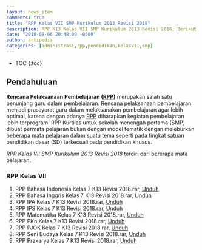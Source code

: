 ```yaml
---
layout: news_item
comments: true
title: "RPP Kelas VII SMP Kurikulum 2013 Revisi 2018"
description: RPP K13 Kelas VII SMP Kurikulum 2013 Revisi 2018, Berikut ini adalah contoh RPP K13 Kelas 7.
date: "2018-08-06 20:48:09 -0500"
author: artipedia
categories: [administrasi,rpp,pendidikan,kelasVII,smp]
---
```

* TOC
{:toc}

## Pendahuluan
**Rencana Pelaksanaan Pembelajaran (<acronym title="Rencana Pelaksanaan Pembelajaran">RPP</acronym>)** merupakan salah satu penunjang guru dalam pembelajaran. Rencana pelaksanaan pembelajaran menjadi prasayarat guru dalam melaksanakan pembelajaran agar lebih optimal, karena dengan adanya <acronym title="Rencana Pelaksanaan Pembelajaran">RPP</acronym> diharapkan kegiatan pembelajaran lebih terprogram. RPP Kurtilas untuk sekolah menengah pertama (SMP) dibuat permata pelajaran bukan dengan model tematik dengan meleburkan beberapa mata pelajaran dalam suatu tema seperti pada tingkat satuan pendidikan dasar (SD) terkecuali pada pendidikan khusus.

*RPP Kelas VII SMP Kurikulum 2013 Revisi 2018* terdiri dari bererapa mata pelajaran.

### RPP Kelas VII
1. RPP Bahasa Indonesia Kelas 7 K13 Revisi 2018.rar,&nbsp;<a href="https://docs.google.com/uc?export=download&amp;id=1zn5bkuKdkRIR-tf-UmE7wlMpePpTqqes" rel="nofollow" target="_blank">Unduh</a><br />
2. RPP Bahasa Inggris Kelas 7 K13 Revisi 2018.rar,&nbsp;<a href="https://docs.google.com/uc?export=download&amp;id=1vE4TE9gvgoHeoz2Q0l5leSyqkMlxLuEw" target="_blank">Unduh</a><br />
3. RPP IPA Kelas 7 K13 Revisi 2018.rar,&nbsp;<a href="https://docs.google.com/uc?export=download&amp;id=1HjQsWahwdEzAMDy4WLIhnnjh0KqWy-aO" target="_blank">Unduh</a><br />
4. RPP IPS Kelas 7 K13 Revisi 2018.rar,&nbsp;<a href="http://www.websiteedukasi.com/2018/07/rpp-ips-kelas-7-smpmts-kurikulum-2013.html" rel="nofollow" target="_blank">Unduh</a><br />
5. RPP Matematika Kelas 7 K13 Revisi 2018.rar,&nbsp;<a href="https://docs.google.com/uc?export=download&amp;id=1DaLi3C7YGocuhMjBBF_ccPw3Ikxjtts6" target="_blank">Unduh</a><br />
6. RPP PKn Kelas 7 K13 Revisi 2018.rar,&nbsp;<a href="https://docs.google.com/uc?export=download&amp;id=1MyfC1OnGHdIHjv3IOYa1mxuxoeFgt7Qu" target="_blank">Unduh</a><br />
7. RPP PJOK Kelas 7 K13 Revisi 2018.rar,&nbsp;<a href="http://www.websiteedukasi.com/2017/10/rpp-pjok-smp-kelas-7.html" rel="nofollow" target="_blank">Unduh</a><br />
8. RPP Seni Budaya Kelas 7 K13 Revisi 2018.rar,&nbsp;<a href="https://docs.google.com/uc?export=download&amp;id=1HDiCCtFntIfRKvkCp2mXVgxB3ORdKmD-" target="_blank">Unduh</a><br />
9. RPP Prakarya Kelas 7 K13 Revisi 2018.rar,&nbsp;<a href="https://docs.google.com/uc?export=download&amp;id=17pDeuzLOs7k4qD44oPav2XkkSddj7ln_" target="_blank">Unduh</a><br />
